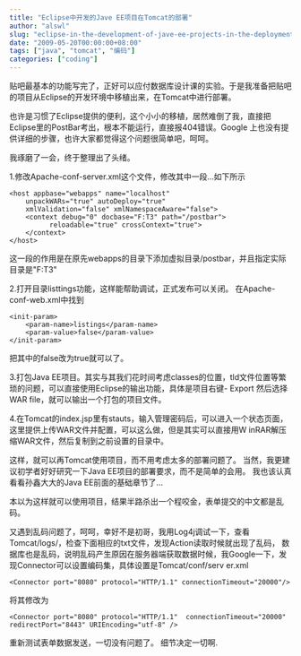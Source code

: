 ```yaml
---
title: "Eclipse中开发的Jave EE项目在Tomcat的部署"
author: "alswl"
slug: "eclipse-in-the-development-of-jave-ee-projects-in-the-deployment-of-tomcat"
date: "2009-05-20T00:00:00+08:00"
tags: ["java", "tomcat", "编码"]
categories: ["coding"]
---
```


贴吧最基本的功能写完了，正好可以应付数据库设计课的实验。于是我准备把贴吧的项目从Eclipse的开发环境中移植出来，在Tomcat中进行部署。

也许是习惯了Eclipse提供的便利，这个小小的移植，居然难倒了我，直接把Eclipse里的PostBar考出，根本不能运行，直接报404错误。Google
上也没有提供详细的步骤，也许大家都觉得这个问题很简单吧，呵呵。

我琢磨了一会，终于整理出了头绪。

1.修改Apache-conf-server.xml这个文件，修改其中一段<Host>...</Host>如下所示

    <host appbase="webapps" name="localhost"
        unpackWARs="true" autoDeploy="true"
        xmlValidation="false" xmlNamespaceAware="false">
    	<context debug="0" docbase="F:T3" path="/postbar">
    		  reloadable="true" crossContext="true">
    	</context>
    </host>

这一段的作用是在原先webapps的目录下添加虚拟目录/postbar，并且指定实际目录是"F:T3"

2.打开目录listtings功能，这样能帮助调试，正式发布可以关闭。 在Apache-conf-web.xml中找到

    <init-param>
    	<param-name>listings</param-name>
    	<param-value>false</param-value>
    </init-param>

把其中的false改为true就可以了。

3.打包Java EE项目。其实与其我们花时间考虑classes的位置，tld文件位置等繁琐的问题，可以直接使用Eclipse的输出功能，具体是项目右键-
Export 然后选择WAR file，就可以输出一个打包的项目文件。

4.在Tomcat的index.jsp里有stauts，输入管理密码后，可以进入一个状态页面，这里提供上传WAR文件并配置，可以这么做，但是其实可以直接用W
inRAR解压缩WAR文件，然后复制到之前设置的目录中。

这样，就可以再Tomcat使用项目，而不用考虑太多的部署问题了。 当然，我更建议初学者好好研究一下Java EE项目的部署要求，而不是简单的会用。
我也该认真看看孙鑫大大的Java EE前面的基础章节了...

本以为这样就可以使用项目，结果半路杀出一个程咬金，表单提交的中文都是乱码。

又遇到乱码问题了，呵呵，幸好不是初哥，我用Log4j调试一下，查看Tomcat/logs/，检查下面相应的txt文件，发现Action读取时候就出现了乱码，
数据库也是乱码，说明乱码产生原因在服务器端获取数据时候，我Google一下，发现Connector可以设置编码集，具体设置是Tomcat/conf/serv
er.xml

    <Connector port="8080" protocol="HTTP/1.1" connectionTimeout="20000"/>

将其修改为

    <Connector port="8080" protocol="HTTP/1.1"  connectionTimeout="20000" redirectPort="8443" URIEncoding="utf-8" />

重新测试表单数据发送，一切没有问题了。 细节决定一切啊.
